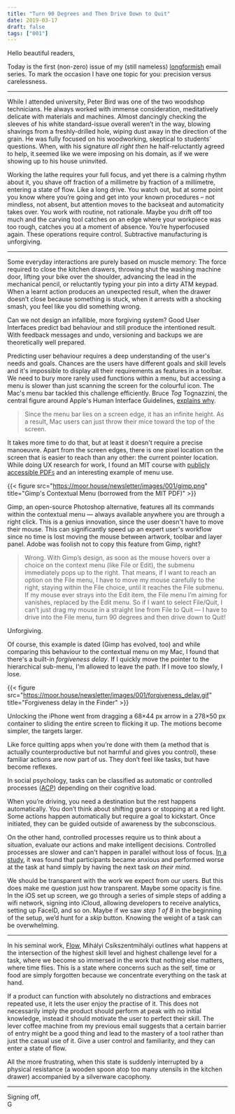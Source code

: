 ```yaml
---
title: "Turn 90 Degrees and Then Drive Down to Quit"
date: 2019-03-17
draft: false
tags: ["001"]
---
```

Hello beautiful readers,

Today is the first (non-zero) issue of my (still nameless) [longformish](https://www.theatlantic.com/business/archive/2013/12/against-long-form-journalism/282256/) email series. To mark the occasion I have one topic for you: precision versus carelessness. 

---

While I attended university, Peter Bird was one of the two woodshop technicians. He always worked with immense consideration, meditatively delicate with materials and machines. Almost dancingly checking the sleeves of his white standard-issue overall weren’t in the way, blowing shavings from a freshly-drilled hole, wiping dust away in the direction of the grain. He was fully focused on his woodworking, skeptical to students’ questions. When, with his signature *all right then* he half-reluctantly agreed to help, it seemed like we were imposing on his domain, as if we were showing up to his house uninvited. 

Working the lathe requires your full focus, and yet there is a calming rhythm about it, you shave off fraction of a millimetre by fraction of a millimetre, entering a state of flow. Like a long drive. You watch out, but at some point you know where you’re going and get into your known procedures – not mindless, not absent, but attention moves to the backseat and automaticity takes over. You work with routine, not rationale. Maybe you drift off too much and the carving tool catches on an edge where your workpiece was too rough, catches you at a moment of absence. You’re hyperfocused again. These operations require control. Subtractive manufacturing is unforgiving. 

---
 
Some everyday interactions are purely based on muscle memory: The force required to close the kitchen drawers, throwing shut the washing machine door, lifting your bike over the shoulder, advancing the lead in the mechanical pencil, or reluctantly typing your pin into a dirty <span class="smallcaps">ATM</span> keypad. When a learnt action produces an unexpected result, when the drawer doesn’t close because something is stuck, when it arrests with a shocking smash, you feel like you did something wrong.

Can we not design an infallible, more forgiving system? Good User Interfaces predict bad behaviour and still produce the intentioned result. With feedback messages and undo, versioning and backups we are theoretically well prepared.

Predicting user behaviour requires a deep understanding of the user's needs and goals. Chances are the users have different goals and skill levels and it's impossible to display all their requirements as features in a toolbar. We need to bury more rarely used functions within a menu, but accessing a menu is slower than just scanning the screen for the colourful icon.
The Mac's menu bar tackled this challenge efficiently. Bruce *Tog* Tognazzini, the central figure around Apple's Human Interface Guidelines, [explains why](https://www.asktog.com/columns/022DesignedToGiveFitts.html).

> Since the menu bar lies on a screen edge, it has an infinite height. As a result, Mac users can just throw their mice toward the top of the screen.

It takes more time to do that, but at least it doesn't require a precise manoeuvre. Apart from the screen edges, there is one pixel location on the screen that is easier to reach than any other: the current pointer location. While doing <span class="smallcaps">UX</span> research for work, I found an <span class="smallcaps">MIT</span> course with [publicly accessible <span class="smallcaps">PDFs</span>](http://web.mit.edu/6.813/www/sp17/classes/01-usability/) and an interesting example of menu use.

{{< figure src="https://moor.house/newsletter/images/001/gimp.png" title="Gimp's Contextual Menu (borrowed from the MIT PDF)" >}}

Gimp, an open-source Photoshop alternative, features all its commands within the contextual menu — always available anywhere you are through a right click. This is a genius innovation, since the user doesn't have to move their mouse. This can significantly speed up an expert user's workflow since no time is lost moving the mouse between artwork, toolbar and layer panel. Adobe was foolish not to copy this feature from Gimp, right?

> Wrong. With Gimp’s design, as soon as the mouse hovers over a choice on the context menu (like File or Edit), the submenu immediately pops up to the right. That means, if I want to reach an option on the File menu, I have to move my mouse carefully to the right, staying within the File choice, until it reaches the File submenu. If my mouse ever strays into the Edit item, the File menu I’m aiming for vanishes, replaced by the Edit menu. So if I want to select File/Quit, I can’t just drag my mouse in a straight line from File to Quit — I have to drive into the File menu, turn 90 degrees and then drive down to Quit!  

Unforgiving.

Of course, this example is dated (Gimp has evolved, too) and while comparing this behaviour to the contextual menu on my Mac, I found that there's a built-in *forgiveness delay*. If I quickly move the pointer to the hierarchical sub-menu, I'm allowed to leave the path. If I move too slowly, I lose.

{{< figure src="https://moor.house/newsletter/images/001/forgiveness_delay.gif" title="Forgiveness delay in the Finder" >}}

Unlocking the iPhone went from dragging a 68×44 <span class="unit">px</span> arrow in a 278×50 <span class="unit">px</span> container to sliding the entire screen to flicking it up. The motions become simpler, the targets larger.

Like force quitting apps when you’re done with them (a method that is actually counterproductive but not harmful and gives you control), these familiar actions are now part of us. They don’t feel like tasks, but have become reflexes. 

In social psychology, tasks can be classified as automatic or controlled processes ([<span class="smallcaps">ACP</span>](https://en.wikipedia.org/wiki/Automatic_and_controlled_processes)) depending on their cognitive load.

When you’re driving, you need a destination but the rest happens automatically. You don’t think about shifting gears or stopping at a red light. Some actions happen automatically but require a goal to kickstart. Once initiated, they can be guided outside of awareness by the subconscious. 

On the other hand, controlled processes require us to think about a situation, evaluate our actions and make intelligent decisions. Controlled processes are slower and can't happen in parallel without loss of focus. [In a study](http://www.danielgilbert.com/Gilbert%20all%20(COGNITIVE%20BUSYNESS).pdf), it was found that participants became anxious and performed worse at the task at hand simply by having the next task *on their mind*.

We should be transparent with the work we expect from our users. But this does make me question just how transparent. Maybe some opacity is fine. In the iOS set up screen, we go through a series of simple steps of adding a wifi network, signing into iCloud, allowing developers to receive analytics, setting up FaceID, and so on. Maybe if we saw *step 1 of 8* in the beginning of the setup, we’d hunt for a *skip* button. Knowing the weight of a task can be overwhelming. 

---

In his seminal work, [Flow](https://en.wikipedia.org/wiki/Flow_(psychology)), Mihályi Csíkszentmihályi outlines what happens at the intersection of the highest skill level and highest challenge level for a task, where we become so immersed in the work that nothing else matters, where time flies. This is a state where concerns such as the self, time or food are simply forgotten because we concentrate everything on the task at hand. 

If a product can function with absolutely no distractions and embraces repeated use, it lets the user enjoy the practise of it. This does not necessarily imply the product should perform at peak with no initial knowledge, instead it should motivate the user to perfect their skill. The lever coffee machine from my previous email suggests that a certain barrier of entry might be a good thing and lead to the mastery of a tool rather than just the casual use of it. Give a user control and familiarity, and they can enter a state of flow.

All the more frustrating, when this state is suddenly interrupted by a physical resistance (a wooden spoon atop too many utensils in the kitchen drawer) accompanied by a silverware cacophony.

---

Signing off,<br>
G